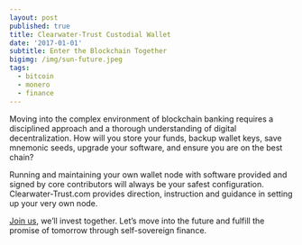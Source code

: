 ```yaml
---
layout: post
published: true
title: Clearwater-Trust Custodial Wallet
date: '2017-01-01'
subtitle: Enter the Blockchain Together
bigimg: /img/sun-future.jpeg
tags:
  - bitcoin
  - monero
  - finance
---
```

Moving into the complex environment of blockchain banking requires a disciplined approach and a thorough understanding of digital decentralization. How will you store your funds, backup wallet keys, save mnemonic seeds, upgrade your software, and ensure you are on the best chain?

Running and maintaining your own wallet node with software provided and signed by core contributors will always be your safest configuration. Clearwater-Trust.com provides direction, instruction and guidance in setting up your very own node. 

[Join us](https://clearwater-trust.com), we’ll invest together. Let’s move into the future and fulfill the promise of tomorrow through self-sovereign finance.
